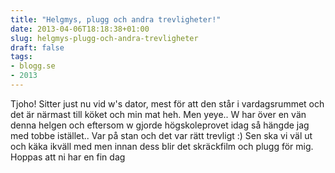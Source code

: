 ```yaml
---
title: "Helgmys, plugg och andra trevligheter!"
date: 2013-04-06T18:18:38+01:00
slug: helgmys-plugg-och-andra-trevligheter
draft: false
tags:
- blogg.se
- 2013
---
```

Tjoho! Sitter just nu vid w's dator, mest för att den står i vardagsrummet och det är närmast till köket och min mat heh. Men yeye.. W har över en vän denna helgen och eftersom w gjorde högskoleprovet idag så hängde jag med tobbe istället.. Var på stan och det var rätt trevligt :) Sen ska vi väl ut och käka ikväll med men innan dess blir det skräckfilm och plugg för mig. Hoppas att ni har en fin dag
